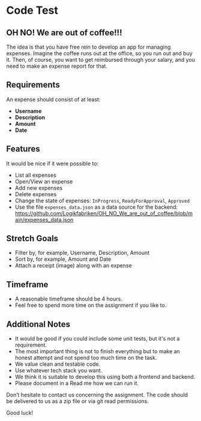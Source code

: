 # Code Test

## OH NO! We are out of coffee!!!

The idea is that you have free rein to develop an app for managing expenses. Imagine the coffee runs out at the office, so you run out and buy it. Then, of course, you want to get reimbursed through your salary, and you need to make an expense report for that.



## Requirements

An expense should consist of at least:

- **Username**
- **Description**
- **Amount**
- **Date**

## Features

It would be nice if it were possible to:

- List all expenses
- Open/View an expense
- Add new expenses
- Delete expenses
- Change the state of expenses: `InProgress`, `ReadyForApproval`, `Approved`
- Use the file `expenses_data.json` as a data source for the backend: https://github.com/Logikfabriken/OH_NO_We_are_out_of_coffee/blob/main/expenses_data.json

## Stretch Goals

- Filter by, for example, Username, Description, Amount
- Sort by, for example, Amount and Date
- Attach a receipt (image) along with an expense

## Timeframe

- A reasonable timeframe should be 4 hours. 
- Feel free to spend more time on the assignment if you like to.

## Additional Notes

- It would be good if you could include some unit tests, but it's not a requirement.
- The most important thing is not to finish everything but to make an honest attempt and not spend too much time on the task.
- We value clean and testable code.
- Use whatever tech stack you want.
- We think it is suitable to develop this using both a frontend and backend.
- Please document  in a Read me how we can run it.

Don’t hesitate to contact us concerning the assignment. The code should be delivered to us
as a zip file or via git read permissions.

Good luck!
